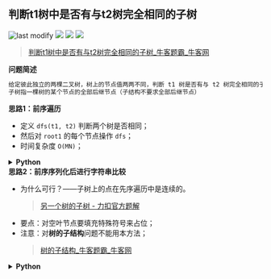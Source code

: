 ## 判断t1树中是否有与t2树完全相同的子树
<!--START_SECTION:badge-->

![last modify](https://img.shields.io/static/v1?label=last%20modify&message=2022-10-14%2014%3A59%3A33&color=yellowgreen&style=flat-square)
[![](https://img.shields.io/static/v1?label=&message=%E7%AE%80%E5%8D%95&color=yellow&style=flat-square)](../../../README.md#简单)
[![](https://img.shields.io/static/v1?label=&message=%E7%89%9B%E5%AE%A2&color=green&style=flat-square)](../../../README.md#牛客)
[![](https://img.shields.io/static/v1?label=&message=%E4%BA%8C%E5%8F%89%E6%A0%91/%E6%A0%91&color=blue&style=flat-square)](../../../README.md#二叉树树)

<!--END_SECTION:badge-->
<!--info
tags: [二叉树]
source: 牛客
level: 简单
number: '0098'
name: 判断t1树中是否有与t2树完全相同的子树
companies: []
-->

> [判断t1树中是否有与t2树完全相同的子树_牛客题霸_牛客网](https://www.nowcoder.com/practice/4eaccec5ee8f4fe8a4309463b807a542)

<summary><b>问题简述</b></summary>

```txt
给定彼此独立的两棵二叉树，树上的节点值两两不同，判断 t1 树是否有与 t2 树完全相同的子树。
子树指一棵树的某个节点的全部后继节点（子结构不要求全部后继节点）
```

<!-- 
<details><summary><b>详细描述</b></summary>

```txt
```

</details>
-->


<!-- <div align="center"><img src="../../../_assets/xxx.png" height="300" /></div> -->

<summary><b>思路1：前序遍历</b></summary>

- 定义 `dfs(t1, t2)` 判断两个树是否相同；
- 然后对 `root1` 的每个节点操作 `dfs`；
- 时间复杂度 `O(MN)`；

<details><summary><b>Python</b></summary>

```python
class Solution:
    def isContains(self , root1: TreeNode, root2: TreeNode) -> bool:
        
        def dfs(r1, r2):
            if not r1 and not r2: return True
            if not r1 or not r2: return False
            
            return r1.val == r2.val and dfs(r1.left, r2.left) and dfs(r1.right, r2.right)
        
        if not root1: return False
        return dfs(root1, root2) \
            or self.isContains(root1.left, root2) \
            or self.isContains(root1.right, root2)
```

</details>

<summary><b>思路2：前序序列化后进行字符串比较</b></summary>

- 为什么可行？——子树上的点在先序遍历中是连续的。
    > [另一个树的子树 - 力扣官方题解](https://leetcode-cn.com/problems/subtree-of-another-tree/solution/ling-yi-ge-shu-de-zi-shu-by-leetcode-solution/)
- 要点：对空叶节点要填充特殊符号来占位；
- 注意：对**树的子结构**问题不能用本方法；
    > [树的子结构_牛客题霸_牛客网](https://www.nowcoder.com/practice/6e196c44c7004d15b1610b9afca8bd88) 

<details><summary><b>Python</b></summary>

```python
class Solution:
    def isContains(self , root1: TreeNode, root2: TreeNode) -> bool:
        
        def dfs(x, tmp):
            if not x:  # 空节点要填充 #
                tmp.append('#')
                return tmp
            
            tmp.append(str(x.val))
            dfs(x.left, tmp)
            dfs(x.right, tmp)
            return tmp
        
        s1 = ''.join(dfs(root1, []))
        s2 = ''.join(dfs(root2, []))
        return s2 in s1
```

</details>